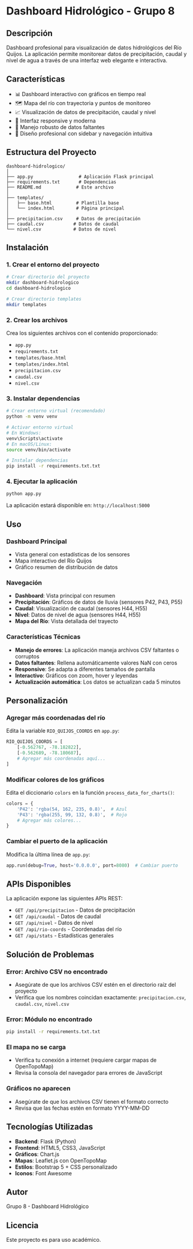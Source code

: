 # Dashboard Hidrológico - Grupo 8

## Descripción
Dashboard profesional para visualización de datos hidrológicos del Río Quijos. La aplicación permite monitorear datos de precipitación, caudal y nivel de agua a través de una interfaz web elegante e interactiva.

## Características
- 📊 Dashboard interactivo con gráficos en tiempo real
- 🗺️ Mapa del río con trayectoria y puntos de monitoreo
- 📈 Visualización de datos de precipitación, caudal y nivel
- 📱 Interfaz responsive y moderna
- 🔄 Manejo robusto de datos faltantes
- 🎨 Diseño profesional con sidebar y navegación intuitiva

## Estructura del Proyecto
```
dashboard-hidrologico/
│
├── app.py                 # Aplicación Flask principal
├── requirements.txt       # Dependencias
├── README.md             # Este archivo
│
├── templates/
│   ├── base.html         # Plantilla base
│   └── index.html        # Página principal
│
├── precipitacion.csv     # Datos de precipitación
├── caudal.csv           # Datos de caudal
└── nivel.csv            # Datos de nivel
```

## Instalación

### 1. Crear el entorno del proyecto
```bash
# Crear directorio del proyecto
mkdir dashboard-hidrologico
cd dashboard-hidrologico

# Crear directorio templates
mkdir templates
```

### 2. Crear los archivos
Crea los siguientes archivos con el contenido proporcionado:
- `app.py`
- `requirements.txt`
- `templates/base.html`
- `templates/index.html`
- `precipitacion.csv`
- `caudal.csv`
- `nivel.csv`

### 3. Instalar dependencias
```bash
# Crear entorno virtual (recomendado)
python -m venv venv

# Activar entorno virtual
# En Windows:
venv\Scripts\activate
# En macOS/Linux:
source venv/bin/activate

# Instalar dependencias
pip install -r requirements.txt.txt
```

### 4. Ejecutar la aplicación
```bash
python app.py
```

La aplicación estará disponible en: `http://localhost:5000`

## Uso

### Dashboard Principal
- Vista general con estadísticas de los sensores
- Mapa interactivo del Río Quijos
- Gráfico resumen de distribución de datos

### Navegación
- **Dashboard**: Vista principal con resumen
- **Precipitación**: Gráficos de datos de lluvia (sensores P42, P43, P55)
- **Caudal**: Visualización de caudal (sensores H44, H55)
- **Nivel**: Datos de nivel de agua (sensores H44, H55)
- **Mapa del Río**: Vista detallada del trayecto

### Características Técnicas
- **Manejo de errores**: La aplicación maneja archivos CSV faltantes o corruptos
- **Datos faltantes**: Rellena automáticamente valores NaN con ceros
- **Responsive**: Se adapta a diferentes tamaños de pantalla
- **Interactivo**: Gráficos con zoom, hover y leyendas
- **Actualización automática**: Los datos se actualizan cada 5 minutos

## Personalización

### Agregar más coordenadas del río
Edita la variable `RIO_QUIJOS_COORDS` en `app.py`:
```python
RIO_QUIJOS_COORDS = [
    [-0.562767, -78.182822],
    [-0.562689, -78.180687],
    # Agregar más coordenadas aquí...
]
```

### Modificar colores de los gráficos
Edita el diccionario `colors` en la función `process_data_for_charts()`:
```python
colors = {
    'P42': 'rgba(54, 162, 235, 0.8)',  # Azul
    'P43': 'rgba(255, 99, 132, 0.8)',  # Rojo
    # Agregar más colores...
}
```

### Cambiar el puerto de la aplicación
Modifica la última línea de `app.py`:
```python
app.run(debug=True, host='0.0.0.0', port=8080)  # Cambiar puerto
```

## APIs Disponibles

La aplicación expone las siguientes APIs REST:

- `GET /api/precipitacion` - Datos de precipitación
- `GET /api/caudal` - Datos de caudal
- `GET /api/nivel` - Datos de nivel
- `GET /api/rio-coords` - Coordenadas del río
- `GET /api/stats` - Estadísticas generales

## Solución de Problemas

### Error: Archivo CSV no encontrado
- Asegúrate de que los archivos CSV estén en el directorio raíz del proyecto
- Verifica que los nombres coincidan exactamente: `precipitacion.csv`, `caudal.csv`, `nivel.csv`

### Error: Módulo no encontrado
```bash
pip install -r requirements.txt.txt
```

### El mapa no se carga
- Verifica tu conexión a internet (requiere cargar mapas de OpenTopoMap)
- Revisa la consola del navegador para errores de JavaScript

### Gráficos no aparecen
- Asegúrate de que los archivos CSV tienen el formato correcto
- Revisa que las fechas estén en formato YYYY-MM-DD

## Tecnologías Utilizadas

- **Backend**: Flask (Python)
- **Frontend**: HTML5, CSS3, JavaScript
- **Gráficos**: Chart.js
- **Mapas**: Leaflet.js con OpenTopoMap
- **Estilos**: Bootstrap 5 + CSS personalizado
- **Iconos**: Font Awesome

## Autor
Grupo 8 - Dashboard Hidrológico

## Licencia
Este proyecto es para uso académico.